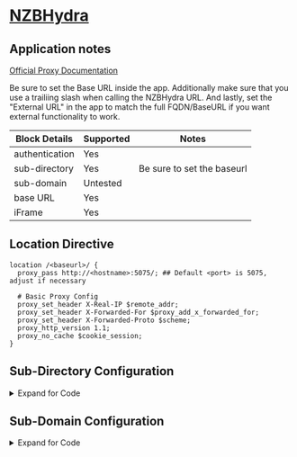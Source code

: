 <!-- This should be the app name and the URL to the app site -->
<!-- If major revisions exist of an app that change the RP support follow the app name with V# -->
# [NZBHydra](https://github.com/theotherp/nzbhydra)

## Application notes
<!-- This should point to any provided documentation by the app developer, if none, remove line below -->
[Official Proxy Documentation](https://github.com/theotherp/nzbhydra/wiki/Reverse-proxies-and-URLs#nginx)

<!-- This should be used to highlight/outline any special notes, or important points about the configs -->
Be sure to set the Base URL inside the app. Additionally make sure that you use a trailiing slash when calling the NZBHydra URL. And lastly, set the "External URL" in the app to match the full FQDN/BaseURL if you want external functionality to work.

<!-- This will be used to outline all the pertinent block details -->
Block Details | Supported | Notes
------ | ------ | ------
authentication | Yes |
sub-directory | Yes | Be sure to set the baseurl
sub-domain | Untested |
base URL | Yes |
iFrame | Yes |

<!-- This will be used to sample out the Location block for sub-directory config -->
## Location Directive
```nginx
location /<baseurl>/ {
  proxy_pass http://<hostname>:5075/; ## Default <port> is 5075, adjust if necessary

  # Basic Proxy Config
  proxy_set_header X-Real-IP $remote_addr;
  proxy_set_header X-Forwarded-For $proxy_add_x_forwarded_for;
  proxy_set_header X-Forwarded-Proto $scheme;
  proxy_http_version 1.1;
  proxy_no_cache $cookie_session;
}
```
<!-- This is to be used to show code for a sub-directory config -->
## Sub-Directory Configuration

<details>

<summary> Expand for Code </summary>

### nzbhydra.conf
```nginx
## Main server block to redirect traffic from HTTP to HTTPS
server {
  listen 80;
  server_name <fqdn>;
  return 301 https://$host$request_uri;
}

## Main server block for HTTPS
server {
  listen 443 ssl;
  server_name <fqdn>;

  root /config/www;
  index index.html index.htm index.php;
  include /config/nginx/ssl.conf ## Using a single include for all SSL related items

  location /<baseurl>/ {
    proxy_pass http://<hostname>:5075/; ## Default <port> is 5075, adjust if necessary
    include /config/nginx/proxy.conf; ## Using a single include file for commonly used settings
  }
```
### proxy.conf
```nginx
client_max_body_size 10m;
client_body_buffer_size 128k;

#Timeout if the real server is dead
proxy_next_upstream error timeout invalid_header http_500 http_502 http_503;

# Advanced Proxy Config
send_timeout 5m;
proxy_read_timeout 240;
proxy_send_timeout 240;
proxy_connect_timeout 240;

# Basic Proxy Config
proxy_set_header Host $host:$server_port;
proxy_set_header X-Real-IP $remote_addr;
proxy_set_header X-Forwarded-For $proxy_add_x_forwarded_for;
proxy_set_header X-Forwarded-Proto $scheme;
proxy_redirect  http://  $scheme://;
proxy_http_version 1.1;
proxy_set_header Connection "";
proxy_cache_bypass $cookie_session;
proxy_no_cache $cookie_session;
proxy_buffers 32 4k;
```
### ssl.conf
```nginx
## Certificates from LE container placement
ssl_certificate /config/keys/letsencrypt/fullchain.pem;
ssl_certificate_key /config/keys/letsencrypt/privkey.pem;

## Strong Security recommended settings per cipherli.st
ssl_dhparam /config/nginx/dhparams.pem;
ssl_ciphers ECDHE-RSA-AES256-GCM-SHA512:DHE-RSA-AES256-GCM-SHA512:ECDHE-RSA-AES256-GCM-SHA384:DHE-RSA-AES256-GCM-SHA384:ECDHE-RSA-AES256-SHA384;
ssl_ecdh_curve secp384r1; # Requires nginx >= 1.1.0
ssl_session_timeout  10m;

## Settings to add strong security profile (A+ on securityheaders.io/ssllabs.com)
add_header Strict-Transport-Security "max-age=63072000; includeSubDomains; preload";
add_header X-Content-Type-Options nosniff;
add_header X-XSS-Protection "1; mode=block";
add_header X-Robots-Tag none;
add_header Content-Security-Policy "frame-ancestors https://*.<fqdn> https://<fqdn>"; ## Use *.domain.com, not *.sub.domain.com
add_header X-Frame-Options "ALLOW-FROM https://*.<fqdn>" always; ## Use *.domain.com, not *.sub.domain.com
add_header Referrer-Policy "strict-origin";
proxy_cookie_path / "/; HTTPOnly; Secure";
more_set_headers "Server: Classified";
more_clear_headers 'X-Powered-By';
```

</details>

<!-- This is to be used to show code for a sub-domain config -->
## Sub-Domain Configuration

<details>

<summary> Expand for Code </summary>

```nginx
N/A
```

</details>
